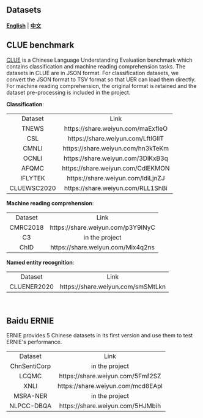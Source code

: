 ## Datasets

[**English**](https://github.com/dbiir/UER-py/blob/master/docs/datasets.md) | [**中文**](https://github.com/dbiir/UER-py/blob/master/docs/datasets_zh.md)

## CLUE benchmark
[CLUE](https://www.cluebenchmarks.com/) is a Chinese Language Understanding Evaluation benchmark which contains classification and machine reading comprehension tasks. The datasets in CLUE are in JSON format. For classification datasets, we convert the JSON format to TSV format so that UER can load them directly. For machine reading comprehension, the original format is retained and the dataset pre-processing is included in the project.

__Classification__:
<table>
<tr align="center"><td> Dataset <td> Link
<tr align="center"><td> TNEWS <td> https://share.weiyun.com/maExfIeO
<tr align="center"><td> CSL <td> https://share.weiyun.com/LftIGlIT
<tr align="center"><td> CMNLI <td> https://share.weiyun.com/hn3kTeKm
<tr align="center"><td> OCNLI <td> https://share.weiyun.com/3DlKxB3q
<tr align="center"><td> AFQMC <td> https://share.weiyun.com/CdlEKMON
<tr align="center"><td> IFLYTEK <td> https://share.weiyun.com/ldiLjnZJ
<tr align="center"><td> CLUEWSC2020 <td> https://share.weiyun.com/RLL1ShBi
</table>

__Machine reading comprehension__:
<table>
<tr align="center"><td> Dataset <td> Link
<tr align="center"><td> CMRC2018 <td> https://share.weiyun.com/p3Y9INyC
<tr align="center"><td> C3 <td> in the project
<tr align="center"><td> ChID <td> https://share.weiyun.com/Mix4q2ns
</table>

__Named entity recognition__:
<table>
<tr align="center"><td> Dataset <td> Link
<tr align="center"><td> CLUENER2020 <td> https://share.weiyun.com/smSMtLkn
</table>

<br/>

## Baidu ERNIE
ERNIE provides 5 Chinese datasets in its first version and use them to test ERNIE's performance.

<table>
<tr align="center"><td> Dataset <td> Link 
<tr align="center"><td> ChnSentiCorp <td> in the project
<tr align="center"><td> LCQMC <td> https://share.weiyun.com/5Fmf2SZ
<tr align="center"><td> XNLI <td> https://share.weiyun.com/mcd8EApl
<tr align="center"><td> MSRA-NER <td> in the project
<tr align="center"><td> NLPCC-DBQA <td> https://share.weiyun.com/5HJMbih
</table>
